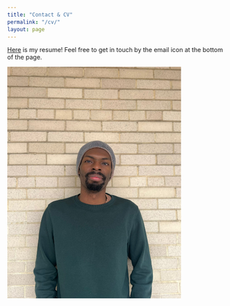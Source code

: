 ```yaml
---
title: "Contact & CV"
permalink: "/cv/"
layout: page
---
```

[Here](CV.pdf) is my resume! Feel free to get in touch by the email icon at the bottom of the page.

<img src="assets/images/Headshot.jpg" alt="drawing" width="400">
